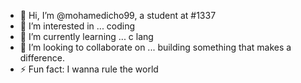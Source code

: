 - 👋 Hi, I’m @mohamedicho99, a student at #1337
- 👀 I’m interested in ... coding
- 🌱 I’m currently learning ... c lang
- 💞️ I’m looking to collaborate on ... building something that makes a difference.
- ⚡ Fun fact: I wanna rule the world

<!---
mohamedicho99/mohamedicho99 is a ✨ special ✨ repository because its `README.md` (this file) appears on your GitHub profile.
You can click the Preview link to take a look at your changes.
--->
